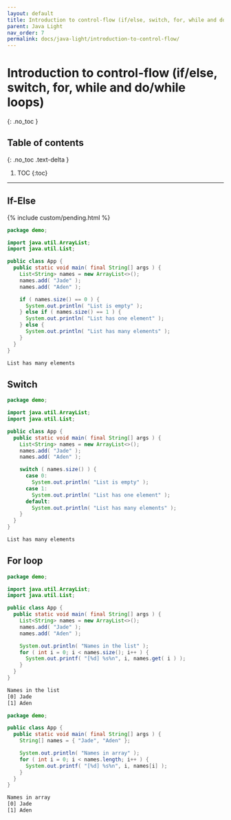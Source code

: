 ```yaml
---
layout: default
title: Introduction to control-flow (if/else, switch, for, while and do/while loops)
parent: Java Light
nav_order: 7
permalink: docs/java-light/introduction-to-control-flow/
---
```


# Introduction to control-flow (if/else, switch, for, while and do/while loops)
{: .no_toc }

## Table of contents
{: .no_toc .text-delta }

1. TOC
{:toc}

---

## If-Else

{% include custom/pending.html %}

```java
package demo;

import java.util.ArrayList;
import java.util.List;

public class App {
  public static void main( final String[] args ) {
    List<String> names = new ArrayList<>();
    names.add( "Jade" );
    names.add( "Aden" );

    if ( names.size() == 0 ) {
      System.out.println( "List is empty" );
    } else if ( names.size() == 1 ) {
      System.out.println( "List has one element" );
    } else {
      System.out.println( "List has many elements" );
    }
  }
}
```

```bash
List has many elements
```

## Switch

```java
package demo;

import java.util.ArrayList;
import java.util.List;

public class App {
  public static void main( final String[] args ) {
    List<String> names = new ArrayList<>();
    names.add( "Jade" );
    names.add( "Aden" );

    switch ( names.size() ) {
      case 0:
        System.out.println( "List is empty" );
      case 1:
        System.out.println( "List has one element" );
      default:
        System.out.println( "List has many elements" );
    }
  }
}
```

```bash
List has many elements
```

## For loop

```java
package demo;

import java.util.ArrayList;
import java.util.List;

public class App {
  public static void main( final String[] args ) {
    List<String> names = new ArrayList<>();
    names.add( "Jade" );
    names.add( "Aden" );

    System.out.println( "Names in the list" );
    for ( int i = 0; i < names.size(); i++ ) {
      System.out.printf( "[%d] %s%n", i, names.get( i ) );
    }
  }
}
```

```bash
Names in the list
[0] Jade
[1] Aden
```

```java
package demo;

public class App {
  public static void main( final String[] args ) {
    String[] names = { "Jade", "Aden" };

    System.out.println( "Names in array" );
    for ( int i = 0; i < names.length; i++ ) {
      System.out.printf( "[%d] %s%n", i, names[i] );
    }
  }
}
```

```bash
Names in array
[0] Jade
[1] Aden
```
